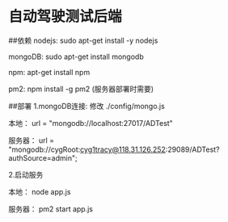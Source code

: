 # 自动驾驶测试后端

##依赖
nodejs: sudo apt-get install -y nodejs

mongoDB: sudo apt-get install mongodb

npm: apt-get install npm

pm2: npm install -g pm2 (服务器部署时需要)

##部署
1.mongoDB连接: 修改 ./config/mongo.js 

本地： url = "mongodb://localhost:27017/ADTest"

服务器： url = "mongodb://cygRoot:cyg1tracy@118.31.126.252:29089/ADTest?authSource=admin";

2.启动服务 

本地： node app.js

服务器： pm2 start app.js


